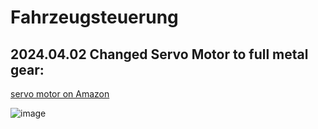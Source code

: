 # Fahrzeugsteuerung

## 2024.04.02  Changed Servo Motor to full metal gear:
<a href="https://www.amazon.de/VUNIVERSUM-Metallgetriebe-Flugzeug-Hubschrauber-Segleflugzeug/dp/B095YVLLFQ/ref=sr_1_1?__mk_de_DE=%C3%85M%C3%85%C5%BD%C3%95%C3%91&crid=22AFX95EQ77N9&dib=eyJ2IjoiMSJ9.E6SeX0luH1UJG_HHSnmCR1vKoI1eyhkZ-yjbsrXRehLi_bQpQ5ZLmF8JerK9ASUfdIMJJG7TmD97-THlq-lv8wGAtCLVsOCaRI4T_bYVhomvVp288X9LkuST7NUlkPywItj_FVqdIy0RpwJadi-yRqCzoyrk-jauadAjM2NmxXejyQR8WN5VgTE-L_iw0eSGBzqdPzuqvqhXjrpuX8sX_EeGqkuyqwd3Im7kl6K_8R5gVlrfJ_mFifyTIar612MuCUWPQXxatFTcN6uNgZVarXdNyY7QCJXKwNsiTQK2PhI.ub67dgptayfRBYldHLsXgPxtIYrrc5qgtkPoTvBZoXI&dib_tag=se&keywords=vuniversum%2B2x%2Bst%C3%BCck%2Bpremium%2Bmini%2Bservo%2Bmg90s%2B100%25%2BMetallgetriebe&qid=1712081235&sprefix=vuniversum%2B2x%2Bst%C3%BCck%2Bpremium%2Bmini%2Bservo%2Bmg90s%2B100%25%2Bmetallgetriebe%2Caps%2C102&sr=8-1&th=1" target="_blank">servo motor on Amazon</a>

![image](https://github.com/theBroGrammer2624/Fahrzeugsteuerung/assets/149973172/cc5b9fe1-d777-407f-be05-786a09a211f0)
